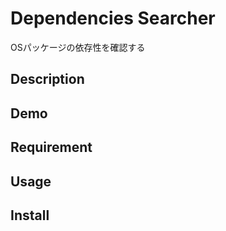 # Dependencies Searcher
OSパッケージの依存性を確認する

## Description

## Demo

## Requirement

## Usage

## Install

